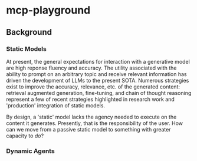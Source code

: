 # mcp-playground

## Background

### Static Models

At present, the general expectations for interaction with a generative model are high reponse fluency and accuracy. The utility associated with
the ability to prompt on an arbitrary topic and receive relevant information has driven the development of LLMs to the present SOTA. Numerous strategies
exist to improve the accuracy, relevance, etc. of the generated content: retrieval augmented generation, fine-tuning, and chain of thought reasoning represent
a few of recent strategies highlighted in research work and 'production' integration of static models.

By design, a 'static' model lacks the agency needed to execute on the content it generates. Presently, that is the responsibility of the user.
How can we move from a passive static model to something with greater capacity to *do*?

### Dynamic Agents
